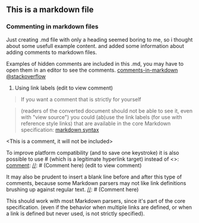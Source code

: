 ## This is a markdown file

### Commenting in markdown files
Just creating .md file with only a heading seemed boring to me, so i thought about some usefull example content.
and added some information about adding comments to markdown files.

Examples of hidden comments are included in this .md, you may have to open them in an editor to see the comments.
[comments-in-markdown @stackoverflow](http://stackoverflow.com/questions/4823468/comments-in-markdown "Magnus@stackoverflow")

1. Using link labels
(edit to view comment)
>If you want a comment that is strictly for yourself 

>(readers of the converted document should not be able to see it, even with "view source") 
>you could (ab)use the link labels (for use with reference style links) that are available in the core Markdown specification:
[markdown syntax](http://daringfireball.net/projects/markdown/syntax "daringfireball.net")


<This is a comment, it will not be included>
<in  the output file unless you use it in>
<a reference style link.>

[comment]: < a reference style link.> (this is intentionally made visible by adding a reference []:)

<This is also a comment>

To improve platform compatibility (and to save one keystroke) it is also possible to use # (which is a legitimate hyperlink target) instead of <>: 
[comment]: [//]: # (Comment here)
(edit to view comment)

[//]: # (This may be the most platform independent comment)
It may also be prudent to insert a blank line before and after this type of comments, because some Markdown parsers may not like link definitions brushing up against regular text. [//]: # (Comment here)

This should work with most Markdown parsers, since it's part of the core specification. (even if the behavior when multiple links are defined, or when a link is defined but never used, is not strictly specified).
